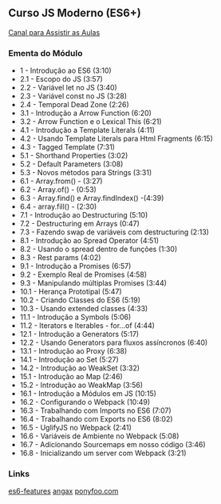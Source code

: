 ## Curso JS Moderno (ES6+)

[Canal para Assistir as Aulas](https://www.youtube.com/playlist?list=PLlAbYrWSYTiPQ1BE8klOtheBC0mtL3hEi)

### Ementa do Módulo

- 1 - Introdução ao ES6 (3:10)
- 2.1 - Escopo do JS (3:57)
- 2.2 - Variável let no JS (3:40)
- 2.3 - Variável const no JS (3:28)
- 2.4 - Temporal Dead Zone (2:26)
- 3.1 - Introdução a Arrow Function (6:20)
- 3.2 - Arrow Function e o Lexical This (6:21)
- 4.1 - Introdução a Template Literals (4:11)
- 4.2 - Usando Template Literals para Html Fragments (6:15)
- 4.3 - Tagged Template (7:31)
- 5.1 - Shorthand Properties (3:02)
- 5.2 - Default Parameters (3:08)
- 5.3 - Novos métodos para Strings (3:31)
- 6.1 - Array.from() - (3:27)
- 6.2 - Array.of() - (0:53)
- 6.3 - Array.find() e Array.findIndex() -(4:39)
- 6.4 - array.fill() - (2:30)
- 7.1 - Introdução ao Destructuring (5:10)
- 7.2 - Destructuring em Arrays (0:47)
- 7.3 - Fazendo swap de variáveis com destructuring (2:13)
- 8.1 - Introdução ao Spread Operator (4:51)
- 8.2 - Usando o spread dentro de funções (1:30)
- 8.3 - Rest params (4:02)
- 9.1 - Introdução a Promises (6:57)
- 9.2 - Exemplo Real de Promises (4:58)
- 9.3 - Manipulando múltiplas Promises (3:44)
- 10.1 - Herança Prototipal (5:47)
- 10.2 - Criando Classes do ES6 (5:19)
- 10.3 - Usando extended classes (4:33)
- 11.1 - Introdução a Symbols (5:06)
- 11.2 - Iterators e Iterables - for...of (4:44)
- 12.1 - Introdução a Generators (5:17)
- 12.2 - Usando Generators para fluxos assíncronos (6:40)
- 13.1 - Introdução ao Proxy (6:38)
- 14.1 - Introdução ao Set (5:27)
- 14.2 - Introdução ao WeakSet (3:32)
- 15.1 - Introdução ao Map (2:46)
- 15.2 - Introdução ao WeakMap (3:56)
- 16.1 - Introdução a Módulos em JS (10:15)
- 16.2 - Configurando o Webpack (10:49)
- 16.3 - Trabalhando com Imports no ES6 (7:07)
- 16.4 - Trabalhando com Exports no ES6 (8:02)
- 16.5 - UglifyJS no Webpack (2:41)
- 16.6 - Variáveis de Ambiente no Webpack (5:08)
- 16.7 - Adicionando Sourcemaps em nosso código (3:46)
- 16.8 - Inicializando um server com Webpack (3:21)

### Links
[es6-features](https://es6-features.org/#Constants)
[angax](https://kangax.github.io/)
[ponyfoo.com](https://ponyfoo.com/articles/tagged/es6-in-deph)